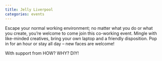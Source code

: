 ```yaml
---
title: Jelly Liverpool
categories: events
---
```

Escape your normal working environment; no matter what you do or what you create, you’re welcome to come join this co-working event. Mingle with like-minded creatives, bring your own laptop and a friendly disposition. Pop in for an hour or stay all day &#8211; new faces are welcome!

With support from HOW? WHY? DIY!

<img class="ngg_displayed_gallery mceItem" src="http://flab.space/nextgen-attach_to_post/preview/id--343" alt="" data-mce-placeholder="1" />
